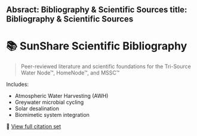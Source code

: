 Absract: Bibliography & Scientific Sources
title: Bibliography & Scientific Sources
---

# 📚 SunShare Scientific Bibliography

> Peer-reviewed literature and scientific foundations for the Tri-Source Water Node™, HomeNode™, and MSSC™

Includes:
- Atmospheric Water Harvesting (AWH)
- Greywater microbial cycling
- Solar desalination
- Biomimetic system integration

🔗 [View full citation set](https://github.com/justindbilyeu/SunShare-TriSource/wiki/SunShare-HomeNode---Bibliography)
